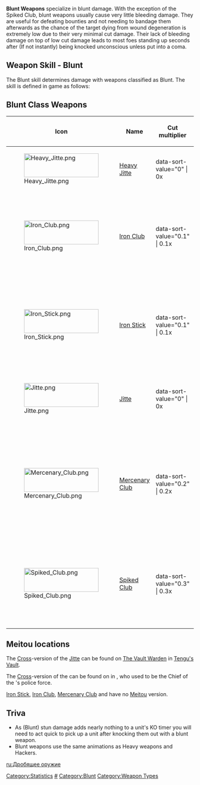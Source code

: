 **Blunt Weapons** specialize in blunt damage. With the exception of the
Spiked Club, blunt weapons usually cause very little bleeding damage.
They are useful for defeating bounties and not needing to bandage them
afterwards as the chance of the target dying from wound degeneration is
extremely low due to their very minimal cut damage. Their lack of
bleeding damage on top of low cut damage leads to most foes standing up
seconds after (If not instantly) being knocked unconscious unless put
into a coma.

## Weapon Skill - Blunt

The Blunt skill determines damage with weapons classified as Blunt. The
skill is defined in game as follows:

## Blunt Class Weapons

<table>
<thead>
<tr class="header">
<th><p>Icon</p></th>
<th><p>Name</p></th>
<th><p>Cut multiplier</p></th>
<th><p>Blunt multiplier</p></th>
<th><p>Blood loss</p></th>
<th><p>Armour penetration</p></th>
<th><p>Attack</p></th>
<th><p>Defense</p></th>
<th><p>Indoors</p></th>
<th><p>Reach</p></th>
<th><p>Additional bonuses</p></th>
</tr>
</thead>
<tbody>
<tr class="odd">
<td><figure>
<img src="Heavy_Jitte.png" title="Heavy_Jitte.png" width="200"
height="64" />
<figcaption>Heavy_Jitte.png</figcaption>
</figure></td>
<td><p><a href="Heavy_Jitte" title="wikilink">Heavy Jitte</a></p></td>
<td><p>data-sort-value="0" | 0x</p></td>
<td><p>data-sort-value="1.3" | 1.3x</p></td>
<td><p>data-sort-value="0.1" | 0.1x</p></td>
<td><p>data-sort-value="10" | +10%</p></td>
<td><p>0</p></td>
<td><p>+8</p></td>
<td><p>-2</p></td>
<td><p>21</p></td>
<td></td>
</tr>
<tr class="even">
<td><figure>
<img src="Iron_Club.png" title="Iron_Club.png" width="200"
height="64" />
<figcaption>Iron_Club.png</figcaption>
</figure></td>
<td><p><a href="Iron_Club" title="wikilink">Iron Club</a></p></td>
<td><p>data-sort-value="0.1" | 0.1x</p></td>
<td><p>data-sort-value="0.85" | 0.85x</p></td>
<td><p>data-sort-value="0.3" | 0.3x</p></td>
<td><p>data-sort-value="0" | 0%</p></td>
<td><p>0</p></td>
<td><p>0</p></td>
<td><p>+2</p></td>
<td><p>18</p></td>
<td><ul>
<li><strong>Damage vs animals</strong>: -10%</li>
<li>Can be used in the secondary weapon slot</li>
</ul></td>
</tr>
<tr class="odd">
<td><figure>
<img src="Iron_Stick.png" title="Iron_Stick.png" width="200"
height="64" />
<figcaption>Iron_Stick.png</figcaption>
</figure></td>
<td><p><a href="Iron_Stick" title="wikilink">Iron Stick</a></p></td>
<td><p>data-sort-value="0.1" | 0.1x</p></td>
<td><p>data-sort-value="0.7" | 0.7x</p></td>
<td><p>data-sort-value="0.3" | 0.3x</p></td>
<td><p>data-sort-value="0" | 0%</p></td>
<td><p>-2</p></td>
<td><p>-2</p></td>
<td><p>+2</p></td>
<td><p>18</p></td>
<td><ul>
<li><strong>Damage vs animals</strong>: -10%</li>
<li>Can be used in the secondary weapon slot</li>
</ul></td>
</tr>
<tr class="even">
<td><figure>
<img src="Jitte.png" title="Jitte.png" width="200" height="64" />
<figcaption>Jitte.png</figcaption>
</figure></td>
<td><p><a href="Jitte" title="wikilink">Jitte</a></p></td>
<td><p>data-sort-value="0" | 0x</p></td>
<td><p>data-sort-value="0.9" | 0.9x</p></td>
<td><p>data-sort-value="0.1" | 0.1x</p></td>
<td><p>data-sort-value="0" | 0%</p></td>
<td><p>0</p></td>
<td><p>+8</p></td>
<td><p>+4</p></td>
<td><p>18</p></td>
<td><ul>
<li>Can be used in the secondary weapon slot</li>
</ul></td>
</tr>
<tr class="odd">
<td><figure>
<img src="Mercenary_Club.png" title="Mercenary_Club.png" width="200"
height="64" />
<figcaption>Mercenary_Club.png</figcaption>
</figure></td>
<td><p><a href="Mercenary_Club" title="wikilink">Mercenary
Club</a></p></td>
<td><p>data-sort-value="0.2" | 0.2x</p></td>
<td><p>data-sort-value="1" | 1x</p></td>
<td><p>data-sort-value="0.3" | 0.3x</p></td>
<td><p>data-sort-value="30" | +30%</p></td>
<td><p>-2</p></td>
<td><p>0</p></td>
<td><p>0</p></td>
<td><p>18</p></td>
<td><ul>
<li><strong>Damage vs animals</strong>: -10%</li>
<li><strong>Damage vs robots</strong>: +20%</li>
<li>Can be used in the secondary weapon slot</li>
</ul></td>
</tr>
<tr class="even">
<td><figure>
<img src="Spiked_Club.png" title="Spiked_Club.png" width="200"
height="64" />
<figcaption>Spiked_Club.png</figcaption>
</figure></td>
<td><p><a href="Spiked_Club" title="wikilink">Spiked Club</a></p></td>
<td><p>data-sort-value="0.3" | 0.3x</p></td>
<td><p>data-sort-value="1" | 1x</p></td>
<td><p>data-sort-value="2" | 2x</p></td>
<td><p>data-sort-value="30" | +30%</p></td>
<td><p>-2</p></td>
<td><p>0</p></td>
<td><p>0</p></td>
<td><p>18</p></td>
<td><ul>
<li><strong>Damage vs animals</strong>: -10%</li>
<li>Can be used in the secondary weapon slot</li>
</ul></td>
</tr>
</tbody>
</table>

## Meitou locations

The [Cross](Cross.md "wikilink")-version of the [Jitte](Jitte.md "wikilink")
can be found on [The Vault Warden](The_Vault_Warden.md "wikilink") in
[Tengu's Vault](Tengu's_Vault.md "wikilink").

The [Cross](Cross.md "wikilink")-version of the [](Heavy_Jitte.md) can be found on [](General_Hat-12.md) in [](Ashland_Dome_IV.md), who used to be the Chief of the [](Second_Empire.md)'s police force.

[Iron Stick](Iron_Stick.md "wikilink"), [Iron Club](Iron_Club.md "wikilink"),
[Mercenary Club](Mercenary_Club.md "wikilink") and [](Spiked_Club.md) have no [Meitou](Meitou.md "wikilink")
version.

## Triva

- As (Blunt) stun damage adds nearly nothing to a unit's KO timer you
  will need to act quick to pick up a unit after knocking them out with
  a blunt weapon.
- Blunt weapons use the same animations as Heavy weapons and Hackers.

[ru:Дробящее оружие](ru:Дробящее_оружие "wikilink")

[Category:Statistics](Category:Statistics "wikilink")
[\#](Category:Weapons "wikilink")
[Category:Blunt](Category:Blunt "wikilink") [Category:Weapon
Types](Category:Weapon_Types "wikilink")